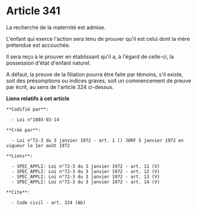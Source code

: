 # Article 341

La recherche de la maternité est admise.

L'enfant qui exerce l'action sera tenu de prouver qu'il est celui dont la mère prétendue est accouchée.

Il sera reçu à le prouver en établissant qu'il a, à l'égard de celle-ci, la possession d'état d'enfant naturel.

A défaut, la preuve de la filiation pourra être faite par témoins, s'il existe, soit des présomptions ou indices graves, soit
un commencement de preuve par écrit, au sens de l'article 324 ci-dessus.

**Liens relatifs à cet article**

	**Codifié par**:

	  - Loi n°1803-03-14

	**Créé par**:

	  - Loi n°72-3 du 3 janvier 1972 - art. 1 () JORF 5 janvier 1972 en vigueur le 1er août 1972

	**Liens**:

	  - SPEC_APPLI: Loi n°72-3 du 3 janvier 1972 - art. 11 (V)
	  - SPEC_APPLI: Loi n°72-3 du 3 janvier 1972 - art. 12 (V)
	  - SPEC_APPLI: Loi n°72-3 du 3 janvier 1972 - art. 13 (V)
	  - SPEC_APPLI: Loi n°72-3 du 3 janvier 1972 - art. 14 (V)

	**Cite**:

	  - Code civil - art. 324 (Ab)
